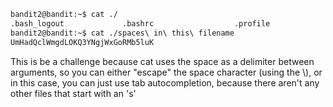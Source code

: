 ```bash
bandit2@bandit:~$ cat ./
.bash_logout             .bashrc                  .profile                 spaces in this filename
bandit2@bandit:~$ cat ./spaces\ in\ this\ filename
UmHadQclWmgdLOKQ3YNgjWxGoRMb5luK
```

This is be a challenge because cat uses the space as a delimiter between arguments, so you can either "escape" the space character (using the \\), or in this case, you can just use tab autocompletion, because there aren't any other files that start with an 's'
